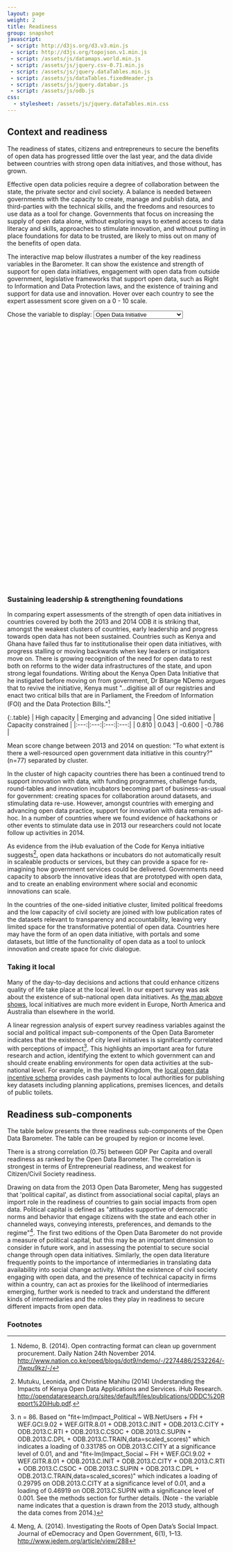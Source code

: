 ```yaml
---
layout: page
weight: 2
title: Readiness
group: snapshot
javascript:
 - script: http://d3js.org/d3.v3.min.js
 - script: http://d3js.org/topojson.v1.min.js
 - script: /assets/js/datamaps.world.min.js 
 - script: /assets/js/jquery.csv-0.71.min.js 
 - script: /assets/js/jquery.dataTables.min.js
 - script: /assets/js/dataTables.fixedHeader.js
 - script: /assets/js/jquery.databar.js 
 - script: /assets/js/odb.js
css:
  - stylesheet: /assets/js/jquery.dataTables.min.css
---
```


## Context and readiness

<span class="lead">The readiness of states, citizens and entrepreneurs to secure the benefits of open data has progressed little over the last year, and the data divide between countries with strong open data initiatives, and those without, has grown.</span>

Effective open data policies require a degree of collaboration between the state, the private sector and civil society. A balance is needed between governments with the capacity to create, manage and publish data, and third-parties with the technical skills, and the freedoms and resources to use data as a tool for change. Governments that focus on increasing the supply of open data alone, without exploring ways to extend access to data literacy and skills, approaches to stimulate innovation, and without putting in place foundations for data to be trusted, are likely to miss out on many of the benefits of open data.

The interactive map below illustrates a number of the key readiness variables in the Barometer. It can show the existence and strength of support for open data initiatives, engagement with open data from outside government, legislative frameworks that support open data, such as Right to Information and Data Protection laws, and the existence of training and support for data use and innovation. Hover over each country to see the expert assessment score given on a 0 - 10 scale.

<a name="map"></a>
<label>Chose the variable to display: <select id="map_var">
    <option value="ODB.2013.C.INIT" data-label="To what extent is there a well-resourced open government data initiative in this country?">Open Data Initiative</option>
    <option value="ODB.2013.C.RTI" data-label="To what extent does the country have a functioning right-to-information law?">Right to Information Legislation</option>
    <option value="ODB.2013.C.DPL" data-label="To what extent is there a robust legal or regulatory framework for protection of personal data in this country?">Data Protection Legislation</option>
    <option value="ODB.2013.C.CITY" data-label="To what extent are city or regional governments running their own open data initiatives?">City Open Data Initiative</option>
    <option value="ODB.2013.C.CSOC" data-label="To what extent are civil society and information technology professionals engaging with the government regarding open data?">Civil Society Engagement</option>
    <option value="ODB.2013.C.TRAIN" data-label="To what extent is training available for individuals or businesses wishing to increase their skills or build businesses to use open data?">Training on Open Data</option>
    <option value="ODB.2013.C.SUPIN" data-label="To what extent is government directly supporting a culture of innovation with open data through competitions, grants or other support?">Support for Innovation</option>
</select></label>

<div id="mapshot">
<div id="map_container" style="position: relative; width: 90%px; height: 600px;">
    
</div>
<div id="map-caption" class="caption"></div>
</div>

### Sustaining leadership & strengthening foundations

In comparing expert assessments of the strength of open data initiatives in countries covered by both the 2013 and 2014 ODB it is striking that, amongst the weakest clusters of countries, early leadership and progress towards open data has not been sustained. Countries such as Kenya and Ghana have failed thus far to institutionalise their open data initiatives, with progress stalling or moving backwards when key leaders or instigators move on. There is growing recognition of the need for open data to rest both on reforms to the wider data infrastructures of the state, and upon strong legal foundations. Writing about the Kenya Open Data Initiative that he instigated before moving on from government, Dr Bitange NDemo argues that to revive the initiative, Kenya must "...digitise all of our registries and enact two critical bills that are in Parliament, the Freedom of Information (FOI) and the Data Protection Bills."[^3]

{:.table}
| High capacity | Emerging and advancing | One sided initiative | Capacity constrained |
|:---:|:---:|:---:|:---:|
| 0.810  | 0.043  | -0.600 | -0.786  |

<div class="caption">Mean score change between 2013 and 2014 on question: "To what extent is there a well-resourced open government data initiative in this country?" (n=77) separated by cluster.</div>



In the cluster of high capacity countries there has been a continued trend to support innovation with data, with funding programmes, challenge funds, round-tables and innovation incubators becoming part of business-as-usual for government: creating spaces for collaboration around datasets, and stimulating data re-use. However, amongst countries with emerging and advancing open data practice, support for innovation with data remains ad-hoc. In a number of countries where we found evidence of hackathons or other events to stimulate data use in 2013 our researchers could not locate follow up activities in 2014. 

As evidence from the iHub evaluation of the Code for Kenya initiative suggests[^cfk], open data hackathons or incubators do not automatically result in scaleable products or services, but they can provide a space for re-imagining how government services could be delivered. Governments need capacity to absorb the innovative ideas that are prototyped with open data, and to create an enabling environment where social and economic innovations can scale. 

In the countries of the one-sided initiative cluster, limited political freedoms and the low capacity of civil society are joined with low publication rates of the datasets relevant to transparency and accountability, leaving very limited space for the transformative potential of open data. Countries here may have the form of an open data initiative, with portals and some datasets, but little of the functionality of open data as a tool to unlock innovation and create space for civic dialogue. 

### Taking it local

Many of the day-to-day decisions and actions that could enhance citizens quality of life take place at the local level. In our expert survey was ask about the existence of sub-national open data initiatives. As <a href="#map" onClick='javascript:$("#map_var").val("ODB.2013.C.CITY"); $("#map_var").trigger("change");'>the map above shows</a>, local initiatives are much more evident in Europe, North America and Australia than elsewhere in the world. 

A linear regression analysis of expert survey readiness variables against the social and political impact sub-components of the Open Data Barometer indicates that the existence of city level initiatives is significantly correlated with perceptions of impact[^4]. This highlights an important area for future research and action, identifying the extent to which government can and should create enabling environments for open data activities at the sub-national level. For example, in the United Kingdom, the [local open data incentive schema](http://incentive.opendata.esd.org.uk/) provides cash payments to local authorities for publishing key datasets including planning applications, premises licences, and details of public toilets. 


## Readiness sub-components

The table below presents the three readiness sub-components of the Open Data Barometer. The table can be grouped by region or income level.

There is a strong correlation (0.75) between GDP Per Capita and overall readiness as ranked by the Open Data Barometer. The correlation is strongest in terms of Entrepreneurial readiness, and weakest for Citizen/Civil Society readiness.

Drawing on data from the 2013 Open Data Barometer, Meng has suggested that 'political capital', as distinct from associational social capital, plays an import role in the readiness of countries to gain social impacts from open data. Political capital is defined as "attitudes supportive of democratic norms and behavior that engage citizens with the state and each other in channeled ways, conveying interests, preferences, and demands to the regime"[^2]. The first two editions of the Open Data Barometer do not provide a measure of political capital, but this may be an important dimension to consider in future work, and in assessing the potential to secure social change through open data initiatives. Similarly, the open data literature frequently points to the importance of intermediaries in translating data availability into social change activity. Whilst the existence of civil society engaging with open data, and the presence of technical capacity in firms within a country, can act as proxies for the likelihood of intermediaries emerging, further work is needed to track and understand the different kinds of intermediaries and the roles they play in readiness to secure different impacts from open data.

<div id="rankings"></div>


<script>
 $(document).ready(function () {
     $.ajax({
         type: "GET",
         url: "/assets/data/ODB-2014-Rankings.csv",
         success: function (data) { 
            window.odb_data = $.csv.toObjects(data);
             $.ajax({
                     type: "GET",
                     url: "/assets/data/indicators.csv",
                     success: function (data) { 
                        window.odb_key = $.csv.toObjects(data);
                        generate_odb_table(
                            window.odb_data,
                            window.odb_key,
                            ["Country","Region","Cluster","Income","Readiness_Government-Scaled","Readiness_Citizens-Scaled","Readiness_Entrepreneurs-Scaled","Readiness-Scaled"],
                            "#rankings",
                            ["Region","Income","Cluster"],
                            ["Region","Income","Cluster"],
                            "Readiness-Scaled"
                        )
                     }      
             });
        }
     });
 });
</script>





<script>
    var scores = {}
    var mapData = {}
    var map
        
    function generate_map_data(scores,variable) {
       var mapData = {}
       for(i=0;i<scores.length;i++) {
           mapData[scores[i]['ISO3']] = {fillKey:parseInt(scores[i][variable]),score:scores[i][variable]}
        } 
       $("#map-caption").html("Map showing responses on a 0 - 10 scale for the expert survey question: "+$("#map_var option:SELECTED").data("label"))
       map.updateChoropleth(mapData);

    }
    
    function setupMap(initialData) {
        var map = new Datamap({element: document.getElementById('map_container'),
          fills: {            
                      0: "#efedf5",
                      1: "#dadaeb",
                      2: "#bcbddc",
                      3: "#9e9ac8",
                      4: "#807dba",
                      5: "#6a51a3",
                      6: "#54278f",
                      7: "#3f007d",
                      8: "#320064",
                      9: "#391958",
                      10: "#2E1446",
                      defaultFill: 'white' //any hex, color name or rgb/rgba value
          },
          data: initialData,
          geographyConfig: {
                      borderWidth:1,
                      borderColor:'#8F8F8B',
                      highlightOnHover: false,
                      popupOnHover: true,
                      popupTemplate: function(geography, data) { //this function should just return a string
                          try {
                            return '<div class="hoverinfo"><strong>' + geography.properties.name + '</strong><br/> Score:' +  data.score + '</div>';
                          } catch(err) {
                             return '<div class="hoverinfo">' + geography.properties.name + ' is was not covered by the Open Data Barometer survey</div>';
                          }
                      },
          }
        });
        return map
    }
    
    $(document).ready(function () {
        $.ajax({
            type: "GET",
            url: "/assets/data/ODB-2014-Survey-Ordered.csv",
            success: function (data) { 
               scores = $.csv.toObjects(data);
               map = setupMap({})
               generate_map_data(scores,"ODB.2013.C.INIT")
               
               $("#map_var").change(function() {
                   generate_map_data(scores,$(this).val())
               })
            }
        });
    });

</script>


### Footnotes 

[^1]: Based on "[2014 - 2016 NEW OGP Commitments - BETA](https://docs.google.com/spreadsheets/d/1ua7HcCbd69HDKqiz7FW2QKr5ExH4cTNmupuVROdBEeU/edit#gid=0)" containing individual commitments extracted from OGP National Action Plans with an implementation start date of January 2014 or later, and then tagged by the OGP Support Unit.
[^2]: Meng, A. (2014). Investigating the Roots of Open Data’s Social Impact. Journal of eDemocracy and Open Government, 6(1), 1–13. http://www.jedem.org/article/view/288
[^3]: Ndemo, B. (2014). Open contracting format can clean up government procurement. Daily Nation 24th November 2014. http://www.nation.co.ke/oped/blogs/dot9/ndemo/-/2274486/2532264/-/1wpu9kz/-/

[^4]: n = 86. Based on "fit<-lm(Impact_Political ~ WB.NetUsers + FH + WEF.GCI.9.02 + WEF.GITR.8.01 + ODB.2013.C.INIT + ODB.2013.C.CITY + ODB.2013.C.RTI + ODB.2013.C.CSOC + ODB.2013.C.SUPIN + ODB.2013.C.DPL + ODB.2013.C.TRAIN,data=scaled_scores)" which indicates a loading of 0.331785  on ODB.2013.C.CITY at a significance level of 0.01, and and "fit<-lm(Impact_Social ~ FH + WEF.GCI.9.02 + WEF.GITR.8.01 + ODB.2013.C.INIT + ODB.2013.C.CITY + ODB.2013.C.RTI + ODB.2013.C.CSOC + ODB.2013.C.SUPIN + ODB.2013.C.DPL + ODB.2013.C.TRAIN,data=scaled_scores)" which indicates a loading of 0.29795 on ODB.2013.C.CITY at a significance level of 0.01, and a loading of 0.46919 on ODB.2013.C.SUPIN with a significance level of 0.001. See the methods section for further details. (Note - the variable name indicates that a question is drawn from the 2013 study, although the data comes from 2014.)


[^cfk]: Mutuku, Leonida, and Christine Mahihu (2014) Understanding the Impacts of Kenya Open Data Applications and Services. iHub Research. http://opendataresearch.org/sites/default/files/publications/ODDC%20Report%20iHub.pdf.
